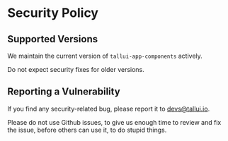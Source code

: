 # Security Policy

## Supported Versions

We maintain the current version of `tallui-app-components` actively. 

Do not expect security fixes for older versions.

## Reporting a Vulnerability

If you find any security-related bug, please report it to devs@tallui.io. 

Please do not use Github issues, to give us enough time to review and fix the issue, before others can use it, to do stupid things.
